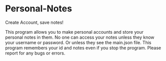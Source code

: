 # Personal-Notes
Create Account, save notes!


This program allows you to make personal accounts and store your personal notes in them.
No one can access your notes unless they know your username or password.
Or unless they see the main.json file.
This program remembers your id and notes even if you stop the program.
Please report for any bugs or errors.
